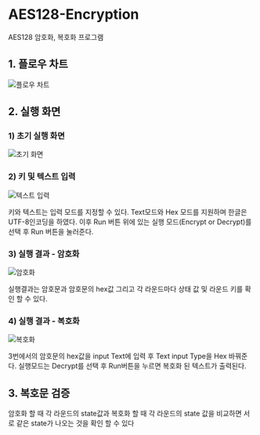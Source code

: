 # AES128-Encryption
AES128 암호화, 복호화 프로그램

## 1. 플로우 차트
![플로우 차트](https://user-images.githubusercontent.com/58020519/106413712-255e4200-648e-11eb-82ea-376bd762e846.png)

## 2. 실행 화면
### 1) 초기 실행 화면
![초기 화면](https://user-images.githubusercontent.com/58020519/106417250-e5e82380-6496-11eb-99f2-3162fc11c91d.png)

### 2) 키 및 텍스트 입력
![텍스트 입력](https://user-images.githubusercontent.com/58020519/106417632-e7feb200-6497-11eb-918e-9518cd030bcd.png)

키와 텍스트는 입력 모드를 지정할 수 있다. Text모드와 Hex 모드를 지원하며 한글은 UTF-8인코딩을 하였다. 이후 Run 버튼 위에 있는 실행 모드(Encrypt or Decrypt)를 선택 후 Run 버튼을 눌러준다. 
### 3) 실행 결과 - 암호화
![암호화](https://user-images.githubusercontent.com/58020519/106417680-fa78eb80-6497-11eb-868b-0aeaa0b8c7c1.png)

실행결과는 암호문과 암호문의 hex값 그리고 각 라운드마다 상태 값 및 라운드 키를 확인 할 수 있다.
### 4) 실행 결과 - 복호화
![복호화](https://user-images.githubusercontent.com/58020519/106417713-0795da80-6498-11eb-904b-8eb22f09d5be.png)

3번에서의 암호문의 hex값을 input Text에 입력 후 Text input Type을 Hex 바꿔준다.
실행모드는 Decrypt를 선택 후 Run버튼을 누르면 복호화 된 텍스트가 출력된다.
## 3. 복호문 검증
암호화 할 때 각 라운드의 state값과 복호화 할 때 각 라운드의 state 값을 비교하면 서로 같은 state가 나오는 것을 확인 할 수 있다 
